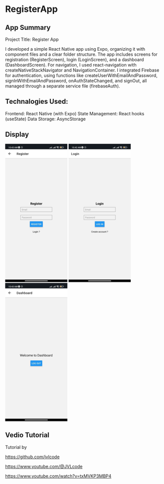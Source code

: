 # RegisterApp

## App Summary

Project Title: Register App

I developed a simple React Native app using Expo, organizing it with component files and a clear folder structure. The app includes screens for registration (RegisterScreen), login (LoginScreen), and a dashboard (DashboardScreen). For navigation, I used react-navigation with createNativeStackNavigator and NavigationContainer. I integrated Firebase for authentication, using functions like createUserWithEmailAndPassword, signInWithEmailAndPassword, onAuthStateChanged, and signOut, all managed through a separate service file (firebaseAuth).

## Technalogies Used:
Frontend: React Native (with Expo)
State Management: React hooks (useState)
Data Storage: AsyncStorage

## Display

<img src="assets\RegistrationApp_Register.jpg"  width=200 alt="Register Screen" heigh=auto >  <img src="assets\RegistrationApp_Login.jpg"  width=200 alt="Login Screen" heigh=auto >  <img src="assets\RegistrationApp_Dashboard.jpg"  width=200 alt="Dashboard" heigh=auto >




## Vedio Tutorial

Tutorial by 

https://github.com/jvlcode

https://www.youtube.com/@JVLcode

https://www.youtube.com/watch?v=txMVKP3MBP4
